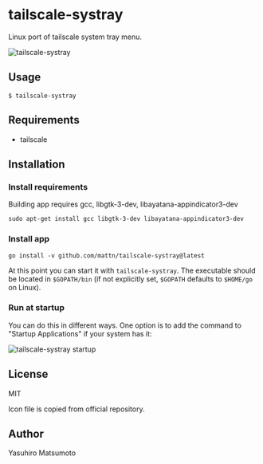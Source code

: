 # tailscale-systray

Linux port of tailscale system tray menu.

![tailscale-systray](/screenshot.png)

## Usage

```
$ tailscale-systray
```

## Requirements

* tailscale

## Installation

### Install requirements

Building app requires gcc, libgtk-3-dev, libayatana-appindicator3-dev

```
sudo apt-get install gcc libgtk-3-dev libayatana-appindicator3-dev
```

### Install app

```
go install -v github.com/mattn/tailscale-systray@latest
```

At this point you can start it with `tailscale-systray`. The executable should be located in `$GOPATH/bin` (if not explicitly set, `$GOPATH` defaults to `$HOME/go` on Linux).

### Run at startup

You can do this in different ways. One option is to add the command to "Startup Applications" if your system has it:

![tailscale-systray startup](/screenshot_startup.png)

## License

MIT

Icon file is copied from official repository.

## Author

Yasuhiro Matsumoto
